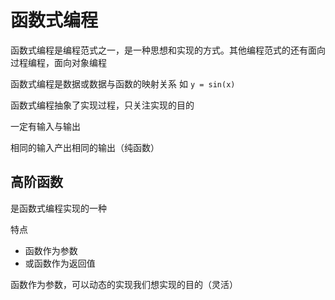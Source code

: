 # 函数式编程

函数式编程是编程范式之一，是一种思想和实现的方式。其他编程范式的还有面向过程编程，面向对象编程

函数式编程是数据或数据与函数的映射关系 如 `y = sin(x) `

函数式编程抽象了实现过程，只关注实现的目的

一定有输入与输出

相同的输入产出相同的输出（纯函数）

## 高阶函数

是函数式编程实现的一种

特点 

- 函数作为参数
- 或函数作为返回值

函数作为参数，可以动态的实现我们想实现的目的（灵活）

